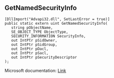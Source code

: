 ## GetNamedSecurityInfo

```
[DllImport("Advapi32.dll", SetLastError = true)]
public static extern uint GetNamedSecurityInfo(
   string pObjectName,
   SE_OBJECT_TYPE ObjectType,
   SECURITY_INFORMATION SecurityInfo,
   out IntPtr pSidOwner,
   out IntPtr pSidGroup,
   out IntPtr pDacl,
   out IntPtr pSacl,
   out IntPtr pSecurityDescriptor
);
```

Microsoft documentation: [Link](https://docs.microsoft.com/en-us/windows/win32/api/aclapi/nf-aclapi-getnamedsecurityinfoa)
